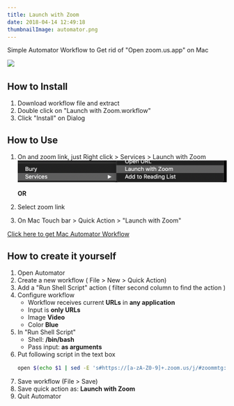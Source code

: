 ```yaml
---
title: Launch with Zoom
date: 2018-04-14 12:49:18
thumbnailImage: automator.png
---
```


Simple Automator Workflow to Get rid of "Open zoom.us.app" on Mac

<!--more-->

![](2020-06-02-09-24-30.png)

## How to Install

1. Download workflow file and extract
1. Double click on "Launch with Zoom.workflow"
1. Click "Install" on Dialog

## How to Use

1. On and zoom link, just Right click > Services > Launch with Zoom
   ![](menu.png)

   **OR**

1. Select zoom link
1. On Mac Touch bar > Quick Action > "Launch with Zoom"

[Click here to get Mac Automator Workflow](workflow.zip)

## How to create it yourself

1. Open Automator
1. Create a new workflow ( File > New > Quick Action)
1. Add a "Run Shell Script" action ( filter second column to find the action )
1. Configure workflow
   - Workflow receives current **URLs** in **any application**
   - Input is **only URLs**
   - Image **Video**
   - Color **Blue**
1. In "Run Shell Script"
   - Shell: **/bin/bash**
   - Pass input: **as arguments**
1. Put following script in the text box
   ```bash
   open $(echo $1 | sed -E 's#https://[a-zA-Z0-9]+.zoom.us/j/#zoommtg://zoom.us/join?confno=#g;s/\?pwd/\&pwd/')
   ```
1. Save workflow (File > Save)
1. Save quick action as: **Launch with Zoom**
1. Quit Automator
